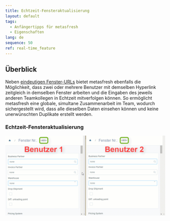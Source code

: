 ```yaml
---
title: Echtzeit-Fensteraktualisierung
layout: default
tags:
  - Anfängertipps für metasfresh
  - Eigenschaften
lang: de
sequence: 50
ref: real-time_feature
---
```


## Überblick
Neben [eindeutigen Fenster-URLs](Eindeutige_Fenster_URLs) bietet metasfresh ebenfalls die Möglichkeit, dass zwei oder mehrere Benutzer mit demselben Hyperlink zeitgleich in demselben Fenster arbeiten und die Eingaben des jeweils anderen Teamkollegen in Echtzeit mitverfolgen können.
So ermöglicht metasfresh eine globale, simultane Zusammenarbeit im Team, wodurch sichergestellt wird, dass alle dieselben Daten einsehen können und keine unerwünschten Duplikate erstellt werden.

### Echtzeit-Fensteraktualisierung
<kbd><img src="assets/Echtzeit_Feature.gif" alt="GIF: Echtzeit-Fensteraktualisierung"></kbd>
